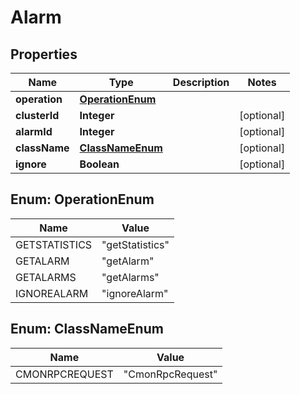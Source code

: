

# Alarm


## Properties

| Name | Type | Description | Notes |
|------------ | ------------- | ------------- | -------------|
|**operation** | [**OperationEnum**](#OperationEnum) |  |  |
|**clusterId** | **Integer** |  |  [optional] |
|**alarmId** | **Integer** |  |  [optional] |
|**className** | [**ClassNameEnum**](#ClassNameEnum) |  |  [optional] |
|**ignore** | **Boolean** |  |  [optional] |



## Enum: OperationEnum

| Name | Value |
|---- | -----|
| GETSTATISTICS | &quot;getStatistics&quot; |
| GETALARM | &quot;getAlarm&quot; |
| GETALARMS | &quot;getAlarms&quot; |
| IGNOREALARM | &quot;ignoreAlarm&quot; |



## Enum: ClassNameEnum

| Name | Value |
|---- | -----|
| CMONRPCREQUEST | &quot;CmonRpcRequest&quot; |




